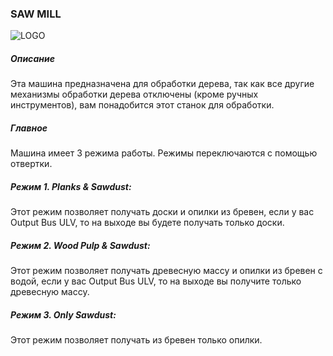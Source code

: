### SAW MILL

![LOGO](https://raw.githubusercontent.com/GT-IMPACT/impact-front/main/public/media/gregtech/sawmill.png)

##### Описание

Эта машина предназначена для обработки дерева, так как все другие механизмы обработки дерева отключены (кроме ручных инструментов), вам понадобится этот станок для обработки.

##### Главное

Машина имеет 3 режима работы. Режимы переключаются с помощью отвертки.

##### Режим 1. Planks & Sawdust:

Этот режим позволяет получать доски и опилки из бревен, если у вас Output Bus ULV, то на выходе вы будете получать только доски.

##### Режим 2. Wood Pulp & Sawdust:

Этот режим позволяет получать древесную массу и опилки из бревен с водой, если у вас Output Bus ULV, то на выходе вы получите только древесную массу.

##### Режим 3. Only Sawdust:

Этот режим позволяет получать из бревен только опилки.


